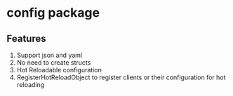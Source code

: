 # config package


## Features
1. Support json and yaml
2. No need to create structs
3. Hot Reloadable configuration
4. RegisterHotReloadObject to register clients or their configuration for hot reloading